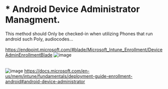 # * Android Device Administrator Managment.
This method should Only be checked-in when utilizing Phones that run android such Poly, audiocodes... <br/> <br/>
https://endpoint.microsoft.com/#blade/Microsoft_Intune_Enrollment/DeviceAdminEnrollmentBlade
![image](https://user-images.githubusercontent.com/44326428/178161421-beb42600-8c42-4d86-b05e-b2421c19d90d.png) <br/><br/><br/>
![image](https://user-images.githubusercontent.com/44326428/178165840-0834dff9-ad4b-4aa8-a102-9888726144b2.png)
https://docs.microsoft.com/en-us/mem/intune/fundamentals/deployment-guide-enrollment-android#android-device-administrator
